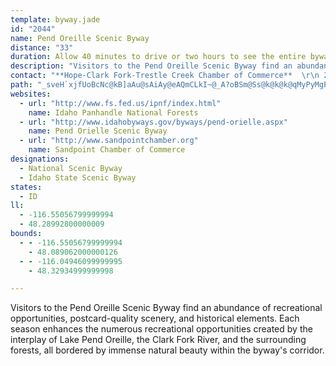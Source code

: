 ```yaml
---
template: byway.jade
id: "2044"
name: Pend Oreille Scenic Byway
distance: "33"
duration: Allow 40 minutes to drive or two hours to see the entire byway.
description: "Visitors to the Pend Oreille Scenic Byway find an abundance of recreational opportunities, postcard-quality scenery, and historical elements. Each season enhances the numerous recreational opportunities created by the interplay of Lake Pend Oreille, the Clark Fork River, and the surrounding forests, all bordered by immense natural beauty within the byway's corridor."
contact: "**Hope-Clark Fork-Trestle Creek Chamber of Commerce**  \r\n 208-266-1101  \r\n [Send E-mail](mailto:margiestev@hotmail.com )  \r\n\r\n"
path: "_sveH`xjfUoBcNc@kB]aAu@sAiAy@eAQmCLkI~@_A?oBSm@Ss@k@k@k@qMyPyMgPa\\qb@aIcJuIiK{AkCi@mBUwATqSJww@KuTO_FcAwGoBqJc@oCmVqoAgFyVyFe[wC{N_AkGUuCM{EXgLrHkf@jD{SdAuH^{D?_@Rq@HaC?qBOqFMkBa@kDy@uD_A_D_AuBwAiC}DoF}H{HmEaGyAmC{CwHuBwJ_AsHoPqlCqJ}xAc@uDwDiWyC{OoBuN}@}LKsETaLn@eHb@{CV{AfA}DxBuGrBkEjCoDdBkB|D{EtAgC~@mCf@mCT}CxAm_@h@uHd@sBh@_BfDaH|BeCjCqA|A[pG}@xDiAjB_AdGqFpHcIxBw@rXgE~Fm@fMkBtKsErQuIjOaNvJiHr@eAr@_BnCoJxA{BvCcCxCgDlFgHrH{FbNgN`GuD|GgJxAm@bHsAtZ{OrBsApQmIfFgEzCeFhDsH~AsBlE{D`NmKnDaBrJyClCmArEkDbDoD~JuMbEsG|FyJdMsWhT}e@vEwIxCkBpE_BbCuA~@w@hCuDlB_FnDaMzHqYx@kCdBwEzD_HvKuMzBmDdCyFrB{HjCoRv@uEbA}D|[sbAnCiH`AmB`BqCfGeGpg@oa@hBcB`IoIvBsC|CuEtBwD|AgDtN_a@dBgEhDuFvCqDlB{AxCkB`JyD|kB}t@dNyDpJeBfGcBpAk@zEsCfI{HrC_Ejh@iy@vAoCfB}EhAuEZsB|CqWpAaY^aEtBiLd@qE`@qQh@oGt@qE~@cElCmHrC_F|DeFhC{ArAe@rB_@`H{@zAw@x@q@|AoBn@wAxAaE|BaFtCgFlTc[jGaGpYiSvIgJrAmBrCiF~AcEtAgFvBsEnByBdG{EhGmE|GsF`AaA`@_AbRum@|@_B~AmBhA_An@]xAa@z]mCfE}A|C}A|DqDbDmEhDyG|GcLxKuMvNcSlB{B|BqD~B{E|ByGfF{RhAsDxB}G~BqFfDcGfDgFzDsFjEkF|EmFdLoKxTgPjl@e]lCyBtDcEdEkGxCoG`C{GzAwFxA}Hxx@wnFlBoRt@cLx@_KNmDBoDgA{Ve@{He@oFsAcIiBiHgGcM}BwFo@gD_@oDOsFDyBX{Dd@sCr@wCx@gC|@gE`@mEHaDEkCOmCc@oP"
websites: 
  - url: "http://www.fs.fed.us/ipnf/index.html"
    name: Idaho Panhandle National Forests
  - url: "http://www.idahobyways.gov/byways/pend-orielle.aspx"
    name: Pend Orielle Scenic Byway
  - url: "http://www.sandpointchamber.org"
    name: Sandpoint Chamber of Commerce
designations: 
  - National Scenic Byway
  - Idaho State Scenic Byway
states: 
  - ID
ll: 
  - -116.55056799999994
  - 48.28992800000009
bounds: 
  - - -116.55056799999994
    - 48.089062000000126
  - - -116.04946099999995
    - 48.32934999999998

---
```


Visitors to the Pend Oreille Scenic Byway find an abundance of recreational opportunities, postcard-quality scenery, and historical elements. Each season enhances the numerous recreational opportunities created by the interplay of Lake Pend Oreille, the Clark Fork River, and the surrounding forests, all bordered by immense natural beauty within the byway's corridor.